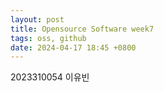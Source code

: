 ```yaml
---
layout: post
title: Opensource Software week7
tags: oss, github
date: 2024-04-17 18:45 +0800
---
```


2023310054 이유빈
